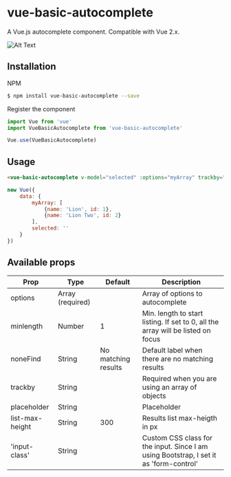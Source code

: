 # vue-basic-autocomplete
A Vue.js autocomplete component. Compatible with Vue 2.x.

![Alt Text](https://media.giphy.com/media/cmzpTVS8rLWsxOX90l/giphy.gif)

## Installation
NPM
```bash
$ npm install vue-basic-autocomplete --save
``` 
Register the component
```js
import Vue from 'vue'
import VueBasicAutocomplete from 'vue-basic-autocomplete'

Vue.use(VueBasicAutocomplete)
``` 

## Usage
```html
<vue-basic-autocomplete v-model="selected" :options="myArray" trackby="name" input-class="form-control" />
```
```js
new Vue({
    data: {
        myArray: [
            {name: 'Lion', id: 1},
            {name: 'Lion Two', id: 2}
        ],
        selected: ''
    }
})
```

## Available props

| Prop        | Type             | Default                | Description                                      |
|-------------|------------------|------------------------|--------------------------------------------------|
| options     | Array (required) |                        | Array of options to autocomplete                 |
| minlength   | Number           | 1                      | Min. length to start listing. If set to 0, all the array will be listed on focus   |
| noneFind    | String           | No matching results    | Default label when there are no matching results |
| trackby     | String           |                        | Required when you are using an array of objects  |
| placeholder | String           |                        | Placeholder                                      |
| list-max-height | String       |       300              | Results list max-heigth in px                                      |
| 'input-class'     | String           |                  | Custom CSS class for the input. Since I am using Bootstrap, I set it as 'form-control' |